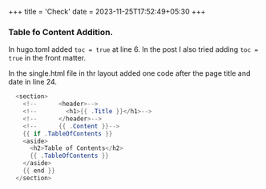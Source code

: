 +++
title = 'Check'
date = 2023-11-25T17:52:49+05:30
+++

### Table fo Content Addition.

In hugo.toml added `toc = true` at line 6. In the post I also tried adding `toc = true` in the front matter. 

In the single.html file in thr layout added one code after the page title and date in line 24.
```java
  <section>
    <!--      <header>-->
    <!--        <h1>{{ .Title }}</h1>-->
    <!--      </header>-->
    <!--      {{ .Content }}-->
    {{ if .TableOfContents }}
    <aside>
      <h2>Table of Contents</h2>
      {{ .TableOfContents }}
    </aside>
    {{ end }}
  </section>
```